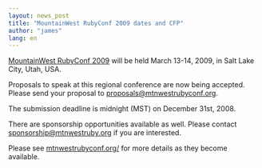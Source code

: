 ```yaml
---
layout: news_post
title: "MountainWest RubyConf 2009 dates and CFP"
author: "james"
lang: en
---
```


[MountainWest RubyConf 2009][1] will be held March 13-14, 2009, in Salt
Lake City, Utah, USA.

Proposals to speak at this regional conference are now being accepted.
Please send your proposal to proposals@mtnwestrubyconf.org.

The submission deadline is midnight (MST) on December 31st, 2008.

There are sponsorship opportunities available as well. Please contact
sponsorship@mtnwestruby.org if you are interested.

Please see [mtnwestrubyconf.org/][1] for more details as they become
available.



[1]: http://mtnwestrubyconf.org
